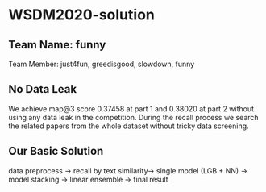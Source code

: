 # WSDM2020-solution
## Team Name: funny
Team Member: just4fun, greedisgood, slowdown, funny
## No Data Leak
We achieve map@3 score 0.37458 at part 1 and 0.38020 at part 2 without using any data leak in the competition. During the recall process we search the related papers from the whole dataset without tricky data screening.

## Our Basic Solution 
data preprocess -> recall by text similarity-> single model (LGB + NN) -> model stacking -> linear ensemble -> final result

